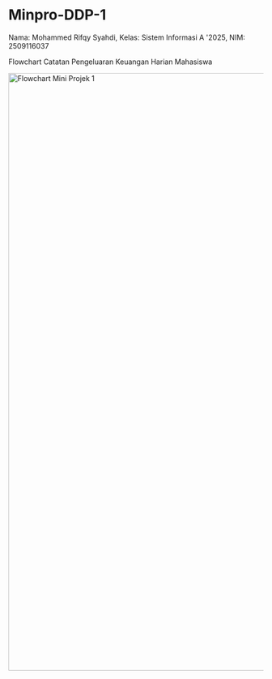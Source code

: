 # Minpro-DDP-1
Nama: Mohammed Rifqy Syahdi, Kelas: Sistem Informasi A '2025, NIM: 2509116037


Flowchart Catatan Pengeluaran Keuangan Harian Mahasiswa

<img width="838" height="1180" alt="Flowchart Mini Projek 1" src="https://github.com/user-attachments/assets/12973cad-9c32-422d-92c8-94a2d963f23a" />
